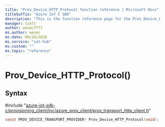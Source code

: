 ```yaml
---                             
title: "Prov_Device_HTTP_Protocol function reference | Microsoft Docs" 
titleSuffix: "Azure IoT C SDK"            
description: "This is the function reference page for the Prov_Device_HTTP_Protocol() function in the Azure IoT C SDK. This SDK is used with Azure IoT Hub and Azure IoT Hub Device Provisioning Service"            
manager: timlt                 
author: wesmc7777              
ms.author: wesmc               
ms.date: 09/24/2020                    
ms.service: "iot-hub"             
ms.custom: ""                
ms.topic: "reference"        
---                            
```


# Prov_Device_HTTP_Protocol()

## Syntax

\#include "[azure-iot-sdk-c/provisioning_client/inc/azure_prov_client/prov_transport_http_client.h](../prov-transport-http-client-h.md)"  
```C
const PROV_DEVICE_TRANSPORT_PROVIDER* Prov_Device_HTTP_Protocol(void);
```

